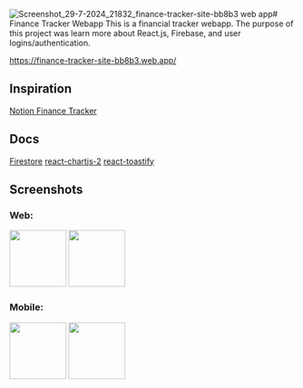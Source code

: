 ![Screenshot_29-7-2024_21832_finance-tracker-site-bb8b3 web app](https://github.com/user-attachments/assets/3317dac2-ddbe-413f-990a-ee12e478d4ae)# Finance Tracker Webapp
This is a financial tracker webapp. The purpose of this project was learn more about React.js, Firebase, and user logins/authentication.

https://finance-tracker-site-bb8b3.web.app/

## Inspiration
[Notion Finance Tracker](https://www.notion.so/templates/notion-finance-tracker-2)

## Docs
[Firestore](https://firebase.google.com/docs/firestore)
[react-chartjs-2](https://www.npmjs.com/package/react-chartjs-2)
[react-toastify](https://www.npmjs.com/package/react-toastify)

## Screenshots
### Web:
<div>
  <img src="https://github.com/user-attachments/assets/61df1b6b-62db-4516-a80a-ecc084632851" alt="" width="100px" height="100px"/>
  <img src="https://github.com/user-attachments/assets/787d1695-8bb6-4728-9237-ca20290d6104" alt="" width="100px" height="100px"/>
</div>

### Mobile:
<div>
  <img src="https://github.com/user-attachments/assets/cfc4eb04-48fe-4651-b728-26f434109a25" alt="" width="100px" height="100px"/>
  <img src="https://github.com/user-attachments/assets/95c141ab-0225-4270-9d88-5a6f2860d4aa" alt="" width="100px" height="100px"/>
</div>
